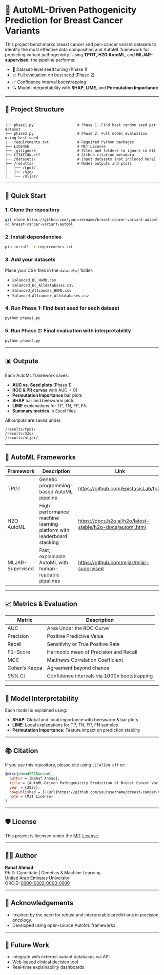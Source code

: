 # 🔬 AutoML-Driven Pathogenicity Prediction for Breast Cancer Variants

This project benchmarks breast cancer and pan-cancer variant datasets to identify the most effective data composition and AutoML framework for predicting variant pathogenicity. Using **TPOT**, **H2O AutoML**, and **MLJAR-supervised**, the pipeline performs:

- 📌 Dataset-level seed tuning (Phase 1)
- 📈 Full evaluation on best seed (Phase 2)
- ✅ Confidence interval bootstrapping
- 🔍 Model interpretability with **SHAP**, **LIME**, and **Permutation Importance**

---

## 📁 Project Structure

```
.
├── phase1.py                    # Phase 1: Find best random seed per dataset
├── phase2.py                    # Phase 2: Full model evaluation using best seed
├── requirements.txt             # Required Python packages
├── LICENSE                      # MIT License
├── .gitignore                   # Files and folders to ignore in Git
├── CITATION.cff                 # GitHub citation metadata
├── /datasets/                   # Input datasets (not included here)
├── /results/                    # Model outputs and plots
│   ├── /tpot/
│   ├── /h2o/
│   └── /mljar/
```

---

## 🚀 Quick Start

### 1. Clone the repository
```bash
git clone https://github.com/yourusername/breast-cancer-variant-automl.git
cd breast-cancer-variant-automl
```

### 2. Install dependencies
```bash
pip install -r requirements.txt
```

### 3. Add your datasets
Place your CSV files in the `datasets/` folder:
- `Balanced_BC_HGMD.csv`
- `Balanced_BC_Alldatabases.csv`
- `Balanced_Allcancer_HGMD.csv`
- `Balanced_Allcancer_Alldatabases.csv`

### 4. Run Phase 1: Find best seed for each dataset
```bash
python phase1.py
```

### 5. Run Phase 2: Final evaluation with interpretability
```bash
python phase2.py
```

---

## 📊 Outputs

Each AutoML framework saves:
- **AUC vs. Seed plots** (Phase 1)
- **ROC & PR curves** with AUC + CI
- **Permutation Importance** bar plots
- **SHAP** bar and beeswarm plots
- **LIME** explanations for TP, TN, FP, FN
- **Summary metrics** in Excel files

All outputs are saved under:
```
/results/tpot/
/results/h2o/
/results/mljar/
```

---

## 🧠 AutoML Frameworks

| Framework       | Description                                                                 | Link                                                                 |
|-----------------|-----------------------------------------------------------------------------|----------------------------------------------------------------------|
| TPOT            | Genetic programming-based AutoML pipeline                                   | https://github.com/EpistasisLab/tpot                                 |
| H2O AutoML      | High-performance machine learning platform with leaderboard stacking        | https://docs.h2o.ai/h2o/latest-stable/h2o-docs/automl.html          |
| MLJAR-Supervised| Fast, explainable AutoML with human-readable pipelines                      | https://github.com/mljar/mljar-supervised                           |

---

## 📈 Metrics & Evaluation

| Metric        | Description                                         |
|---------------|-----------------------------------------------------|
| AUC           | Area Under the ROC Curve                            |
| Precision     | Positive Predictive Value                           |
| Recall        | Sensitivity or True Positive Rate                   |
| F1-Score      | Harmonic mean of Precision and Recall               |
| MCC           | Matthews Correlation Coefficient                    |
| Cohen’s Kappa | Agreement beyond chance                             |
| 95% CI        | Confidence intervals via 1000x bootstrapping        |

---

## 🧪 Model Interpretability

Each model is explained using:
- **SHAP**: Global and local importance with beeswarm & bar plots
- **LIME**: Local explanations for TP, TN, FP, FN samples
- **Permutation Importance**: Feature impact on prediction stability

---

## 📚 Citation

If you use this repository, please cite using `CITATION.cff` or:

```bibtex
@misc{ahmad2025automl,
  author = {Rahaf Ahmad},
  title = {AutoML-Driven Pathogenicity Prediction of Breast Cancer Variants},
  year = {2025},
  howpublished = {\\url{https://github.com/yourusername/breast-cancer-variant-automl}},
  note = {MIT License}
}
```

---

## 🛡 License

This project is licensed under the [MIT License](./LICENSE).

---

## 👩‍💻 Author

**Rahaf Ahmad**  
Ph.D. Candidate | Genetics & Machine Learning  
United Arab Emirates University  
ORCID: [0000-0002-0000-0000](https://orcid.org/0000-0002-0000-0000)

---

## 🤝 Acknowledgements

- Inspired by the need for robust and interpretable predictions in precision oncology.
- Developed using open-source AutoML frameworks.

---

## 🧠 Future Work

- Integrate with external variant databases via API  
- Web-based clinical decision tool  
- Real-time explainability dashboards